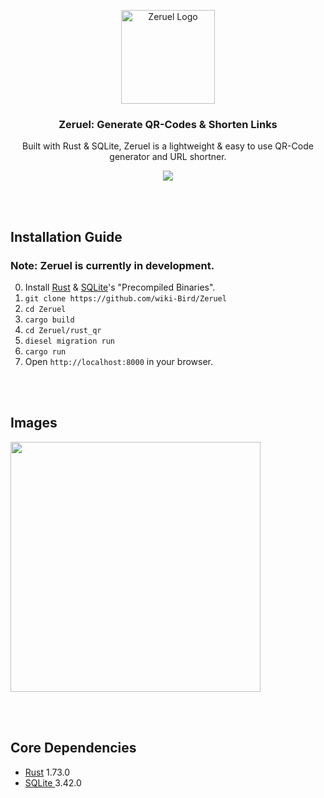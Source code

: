 <p align="center"><a href="#" target="_blank" rel="noreferrer noopener"><img width="150" alt="Zeruel Logo" src="https://media.discordapp.net/attachments/590667063165583409/1131711335634321419/Zeruallogoo2.png"></a></p>


<h3 align="center"> Zeruel: Generate QR-Codes & Shorten Links</h3>

<p align="center">Built with Rust & SQLite, Zeruel is a lightweight & easy to use QR-Code generator and URL shortner.</p>
<div align="center">
  <img src="https://github.com/wiki-Bird/Zeruel/actions/workflows/rust.yml/badge.svg">
  
</div>

<br/><br/>
## Installation Guide
### Note: Zeruel is currently in development.

0. Install <a href="https://www.rust-lang.org/learn/get-started" rel="noreferrer noopener">Rust</a> & <a href="https://www.sqlite.org/download.html" rel="noreferrer noopener">SQLite</a>'s "Precompiled Binaries". 
1. `git clone https://github.com/wiki-Bird/Zeruel`
2. `cd Zeruel`
3. `cargo build`
4. `cd Zeruel/rust_qr`
5. `diesel migration run`
6. `cargo run`
7. Open `http://localhost:8000` in your browser.

<br/><br/>
## Images

<a href="https://media.discordapp.net/attachments/590667063165583409/1131709432569548830/image.png?width=1360&height=702" target="_blank" rel="noreferrer noopener"><img width="400" src="https://media.discordapp.net/attachments/590667063165583409/1131709432569548830/image.png"></a>

<br/><br/>
## Core Dependencies
<ul>
  <li><a href="https://www.rust-lang.org" rel="noreferrer noopener">Rust</a> 1.73.0
  </li>
  <li><a href="https://www.sqlite.org/download.html" rel="noreferrer noopener">SQLite </a>3.42.0</li>
</ul> 
